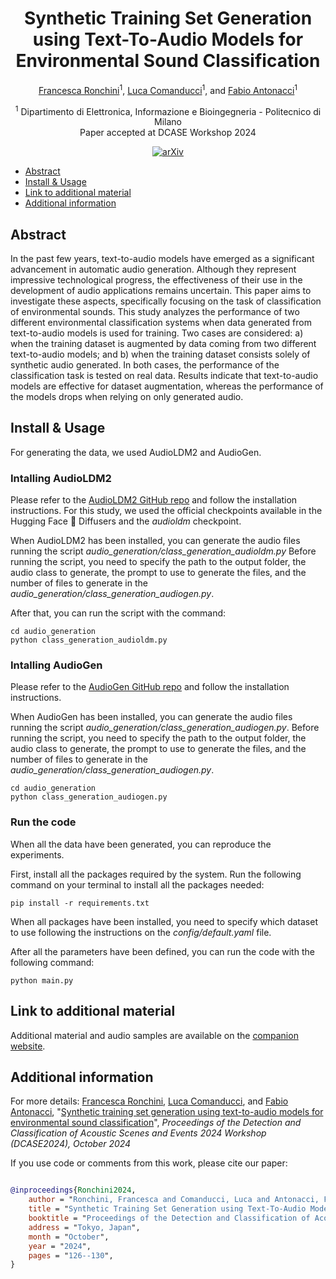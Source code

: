 <div align="center">

# Synthetic Training Set Generation using Text-To-Audio Models for Environmental Sound Classification

<!-- <img width="700px" src="docs/new-generic-style-transfer-headline.svg"> -->
 
[Francesca Ronchini](https://www.linkedin.com/in/francesca-ronchini/)<sup>1</sup>, [Luca Comanducci](https://lucacoma.github.io/)<sup>1</sup>, and [Fabio Antonacci](https://www.deib.polimi.it/ita/personale/dettagli/573870)<sup>1</sup>

<sup>1</sup> Dipartimento di Elettronica, Informazione e Bioingegneria - Politecnico di Milano<br>
Paper accepted at DCASE Workshop 2024 
    
[![arXiv](https://img.shields.io/badge/arXiv-2403.17864-b31b1b.svg)](https://arxiv.org/abs/2403.17864)

</div>


<!-- START doctoc generated TOC please keep comment here to allow auto update -->
<!-- DON'T EDIT THIS SECTION, INSTEAD RE-RUN doctoc TO UPDATE -->
<!-- DON'T EDIT THIS SECTION, INSTEAD RE-RUN doctoc TO UPDATE -->

- [Abstract](#abstract)
- [Install & Usage](#install--usage)
- [Link to additional material](#link-to-additional-material)
- [Additional information](#additional-information)

<!-- END doctoc generated TOC please keep comment here to allow auto update -->
    
## Abstract

In the past few years, text-to-audio models have emerged as a significant advancement in automatic audio generation. Although they represent impressive technological progress, the effectiveness of their use in the development of audio applications remains uncertain. This paper aims to investigate these aspects, specifically focusing on the task of classification of environmental sounds. This study analyzes the performance of two different environmental classification systems when data generated from text-to-audio models is used for training. Two cases are considered: a) when the training dataset is augmented by data coming from two different text-to-audio models; and b) when the training dataset consists solely of synthetic audio generated. In both cases, the performance of the classification task is tested on real data. Results indicate that text-to-audio models are effective for dataset augmentation, whereas the performance of the models drops when relying on only generated audio.


## Install & Usage

For generating the data, we used AudioLDM2 and AudioGen. 

### Intalling AudioLDM2

Please refer to the [AudioLDM2 GitHub repo](https://github.com/haoheliu/AudioLDM2?tab=readme-ov-file#hugging-face--diffusers) and follow the installation instructions. For this study, we used the official checkpoints available in the Hugging Face 🧨 Diffusers and the <i>audioldm</i> checkpoint. 

When AudioLDM2 has been installed, you can generate the audio files running the script <i>audio_generation/class_generation_audioldm.py</i>
Before running the script, you need to specify the path to the output folder, the audio class to generate, the prompt to use to generate the files, and the number of files to generate in the <i>audio_generation/class_generation_audiogen.py</i>.

After that, you can run the script with the command: 

```
cd audio_generation
python class_generation_audioldm.py
```


### Intalling AudioGen

Please refer to the [AudioGen GitHub repo](https://github.com/facebookresearch/audiocraft/blob/main/docs/AUDIOGEN.md#installation) and follow the installation instructions. 

When AudioGen has been installed, you can generate the audio files running the script <i>audio_generation/class_generation_audiogen.py</i>.
Before running the script, you need to specify the path to the output folder, the audio class to generate, the prompt to use to generate the files, and the number of files to generate in the <i>audio_generation/class_generation_audiogen.py</i>. 

```
cd audio_generation
python class_generation_audiogen.py
```

### Run the code
When all the data have been generated, you can reproduce the experiments. 

First, install all the packages required by the system. Run the following command on your terminal to install all the packages needed:

```
pip install -r requirements.txt
```

When all packages have been installed, you need to specify which dataset to use following the instructions on the <i>config/default.yaml</i> file. 

After all the parameters have been defined, you can run the code with the following command:

```
python main.py
```

## Link to additional material

Additional material and audio samples are available on the [companion website](https://ronfrancesca.github.io/Text-to-Audio-ESC/). 


## Additional information

For more details:
[Francesca Ronchini](https://www.linkedin.com/in/francesca-ronchini/), [Luca Comanducci](https://lucacoma.github.io/), and [Fabio Antonacci](https://www.deib.polimi.it/ita/personale/dettagli/573870), "[Synthetic training set generation using text-to-audio models for environmental sound classification](https://arxiv.org/abs/2403.17864)", <i>Proceedings of the Detection and Classification of Acoustic Scenes and Events 2024 Workshop (DCASE2024), October 2024</i>


If you use code or comments from this work, please cite our paper:

```BibTex

@inproceedings{Ronchini2024,
    author = "Ronchini, Francesca and Comanducci, Luca and Antonacci, Fabio",
    title = "Synthetic Training Set Generation using Text-To-Audio Models for Environmental Sound Classification",
    booktitle = "Proceedings of the Detection and Classification of Acoustic Scenes and Events 2024 Workshop (DCASE2024)",
    address = "Tokyo, Japan",
    month = "October",
    year = "2024",
    pages = "126--130",
}
```

